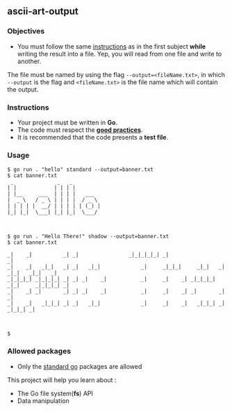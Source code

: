 ## ascii-art-output

### Objectives

- You must follow the same [instructions](https://[[DOMAIN]]/root/public/src/branch/master/subjects/ascii-art) as in the first subject **while** writing the result into a file. Yep, you will read from one file and write to another.

The file must be named by using the flag `--output=<fileName.txt>`, in which `--output` is the flag and `<fileName.txt>` is the file name which will contain the output.

### Instructions

- Your project must be written in **Go**.
- The code must respect the [**good practices**](https://[[DOMAIN]]/root/public/src/branch/master/subjects/good-practices/README.md).
- It is recommended that the code presents a **test file**.

### Usage

```console
$ go run . "hello" standard --output=banner.txt
$ cat banner.txt
 _              _   _
| |            | | | |
| |__     ___  | | | |   ___
|  _ \   / _ \ | | | |  / _ \
| | | | |  __/ | | | | | (_) |
|_| |_|  \___| |_| |_|  \___/



$ go run . "Hello There!" shadow --output=banner.txt
$ cat banner.txt

_|    _|          _| _|                _|_|_|_|_| _|                                  _|
_|    _|   _|_|   _| _|   _|_|             _|     _|_|_|     _|_|   _|  _|_|   _|_|   _|
_|_|_|_| _|_|_|_| _| _| _|    _|           _|     _|    _| _|_|_|_| _|_|     _|_|_|_| _|
_|    _| _|       _| _| _|    _|           _|     _|    _| _|       _|       _|
_|    _|   _|_|_| _| _|   _|_|             _|     _|    _|   _|_|_| _|         _|_|_| _|



$
```

### Allowed packages

- Only the [standard go](https://golang.org/pkg/) packages are allowed

This project will help you learn about :

- The Go file system(**fs**) API
- Data manipulation
